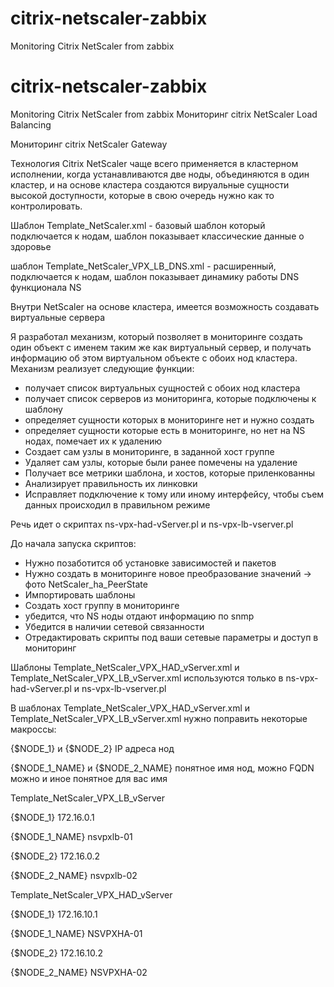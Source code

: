 # citrix-netscaler-zabbix
Monitoring Citrix NetScaler from zabbix

# citrix-netscaler-zabbix
Monitoring Citrix NetScaler from zabbix
Мониторинг citrix NetScaler Load Balancing

Мониторинг citrix NetScaler Gateway

Технология Citrix NetScaler чаще всего применяется в кластерном исполнении, когда устанавливаются две ноды, объединяются в один кластер, и на основе кластера создаются вируальные сущности высокой доступности, которые в свою очередь нужно как то контролировать.

Шаблон Template_NetScaler.xml - базовый шаблон который подключается к нодам, шаблон показывает классические данные о здоровье

шаблон Template_NetScaler_VPX_LB_DNS.xml - расширенный, подключается к нодам, шаблон показывает динамику работы DNS функционала NS

Внутри NetScaler на основе кластера, имеется возможность создавать виртуальные сервера

Я разработал механизм, который позволяет в мониторинге создать один объект с именем таким же как виртуальный сервер, и получать информацию об этом виртуальном объекте с обоих нод кластера. 
Механизм реализует следующие функции:
- получает список виртуальных сущностей с обоих нод кластера
- получает список серверов из мониторинга, которые подключены к шаблону
- определяет сущности которых в мониторинге нет и нужно создать
- определяет сущности которые есть в мониторинге, но нет на NS нодах, помечает их к удалению
- Создает сам узлы в мониторинге, в заданной хост группе
- Удаляет сам узлы, которые были ранее помечены на удаление
- Получает все метрики шаблона, и хостов, которые приленкованны
- Анализирует правильность их линковки 
- Исправляет подключение к тому или иному интерфейсу, чтобы съем данных происходил в правильном режиме

Речь идет о скриптах  ns-vpx-had-vServer.pl   и    ns-vpx-lb-vserver.pl

До начала запуска скриптов:
- Нужно позаботится об установке зависимостей и пакетов
- Нужно создать в мониторинге новое преобразование значений -> фото NetScaler_ha_PeerState
- Импортировать шаблоны
- Создать хост группу в мониторинге
- убедится, что NS ноды отдают информацию по snmp
- Убедится в наличии сетевой связанности
- Отредактировать скрипты под ваши сетевые параметры и доступ в мониторинг

Шаблоны   Template_NetScaler_VPX_HAD_vServer.xml    и   Template_NetScaler_VPX_LB_vServer.xml  используются только в ns-vpx-had-vServer.pl и ns-vpx-lb-vserver.pl 

В шаблонах Template_NetScaler_VPX_HAD_vServer.xml и Template_NetScaler_VPX_LB_vServer.xml нужно поправить некоторые макроссы:

{$NODE_1} и {$NODE_2}  IP адреса нод

{$NODE_1_NAME} и {$NODE_2_NAME} понятное имя нод, можно FQDN можно и иное понятное для вас имя


Template_NetScaler_VPX_LB_vServer

  {$NODE_1} 172.16.0.1
  
  {$NODE_1_NAME} nsvpxlb-01
  
  {$NODE_2} 172.16.0.2
  
  {$NODE_2_NAME}  nsvpxlb-02


Template_NetScaler_VPX_HAD_vServer

  {$NODE_1} 172.16.10.1
  
  {$NODE_1_NAME}  NSVPXHA-01
  
  {$NODE_2} 172.16.10.2
  
  {$NODE_2_NAME}  NSVPXHA-02


